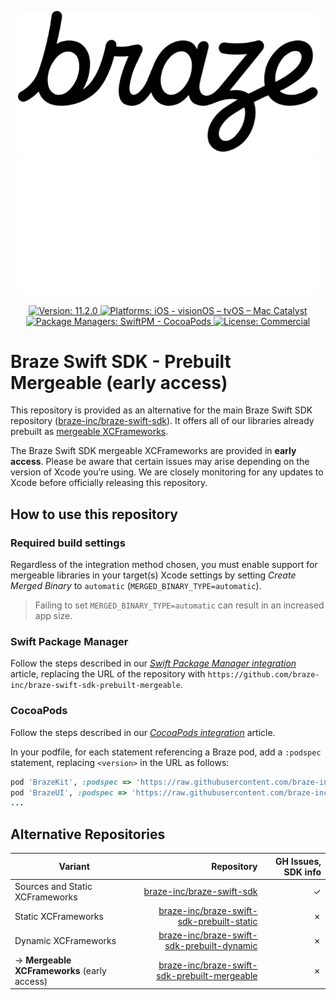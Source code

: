 <p align="center">
  <img width="480" alt="Braze Logo" src=".github/assets/logo-light.png#gh-light-mode-only" />
  <img width="480" alt="Braze Logo" src=".github/assets/logo-dark.png#gh-dark-mode-only" />
</p>

<p align="center">
  <a href="https://github.com/braze-inc/braze-swift-sdk/releases">
    <img src="https://badgen.net/badge/version/11.2.0/blue" alt="Version: 11.2.0">
  </a>
  <a href="#">
    <img src="https://badgen.net/badge/platforms/iOS%20%7C%20visionOS%20%7C%20tvOS%20%7C%20Mac%20Catalyst/orange"
      alt="Platforms: iOS - visionOS – tvOS – Mac Catalyst">
  </a>
  <a href="#">
    <img src="https://badgen.net/badge/package%20managers/SwiftPM%20%7C%20CocoaPods/green" alt="Package Managers: SwiftPM - CocoaPods">
  </a>
  <a href="https://github.com/braze-inc/braze-swift-sdk/blob/main/LICENSE">
    <img src="https://badgen.net/badge/license/Commercial/black" alt="License: Commercial">
  </a>
</p>

# Braze Swift SDK - Prebuilt Mergeable (early access)

This repository is provided as an alternative for the main Braze Swift SDK repository ([braze-inc/braze-swift-sdk]). It offers all of our libraries already prebuilt as [mergeable XCFrameworks](https://developer.apple.com/documentation/xcode/configuring-your-project-to-use-mergeable-libraries).

The Braze Swift SDK mergeable XCFrameworks are provided in **early access**. Please be aware that certain issues may arise depending on the version of Xcode you’re using. We are closely monitoring for any updates to Xcode before officially releasing this repository.

## How to use this repository

### Required build settings

Regardless of the integration method chosen, you must enable support for mergeable libraries in your target(s) Xcode settings by setting _Create Merged Binary_ to `automatic` (`MERGED_BINARY_TYPE=automatic`).

> Failing to set `MERGED_BINARY_TYPE=automatic` can result in an increased app size.

### Swift Package Manager

Follow the steps described in our [_Swift Package Manager integration_](https://www.braze.com/docs/developer_guide/platform_integration_guides/swift/initial_sdk_setup/installation_methods/swift_package_manager/) article, replacing the URL of the repository with `https://github.com/braze-inc/braze-swift-sdk-prebuilt-mergeable`.

### CocoaPods

Follow the steps described in our [_CocoaPods integration_](https://www.braze.com/docs/developer_guide/platform_integration_guides/swift/initial_sdk_setup/installation_methods/cocoapods/) article.

In your podfile, for each statement referencing a Braze pod, add a `:podspec` statement, replacing `<version>` in the URL as follows:

```ruby
pod 'BrazeKit', :podspec => 'https://raw.githubusercontent.com/braze-inc/braze-swift-sdk-prebuilt-mergeable/<version>/BrazeKit.podspec'
pod 'BrazeUI', :podspec => 'https://raw.githubusercontent.com/braze-inc/braze-swift-sdk-prebuilt-mergeable/<version>/BrazeUI.podspec'
...
```

## Alternative Repositories

| Variant                                     |                                     Repository | GH Issues, SDK info |
|---------------------------------------------|-----------------------------------------------:|--------------------:|
| Sources and Static XCFrameworks             |                    [braze-inc/braze-swift-sdk] |                   ✓ |
| Static XCFrameworks                         |    [braze-inc/braze-swift-sdk-prebuilt-static] |                   ✗ |
| Dynamic XCFrameworks                        |   [braze-inc/braze-swift-sdk-prebuilt-dynamic] |                   ✗ |
| → **Mergeable XCFrameworks** (early access) | [braze-inc/braze-swift-sdk-prebuilt-mergeable] |                   ✗ |

[braze-inc/braze-swift-sdk]: https://github.com/braze-inc/braze-swift-sdk
[braze-inc/braze-swift-sdk-prebuilt-static]: https://github.com/braze-inc/braze-swift-sdk-prebuilt-static
[braze-inc/braze-swift-sdk-prebuilt-dynamic]: https://github.com/braze-inc/braze-swift-sdk-prebuilt-dynamic
[braze-inc/braze-swift-sdk-prebuilt-mergeable]: https://github.com/braze-inc/braze-swift-sdk-prebuilt-mergeable
